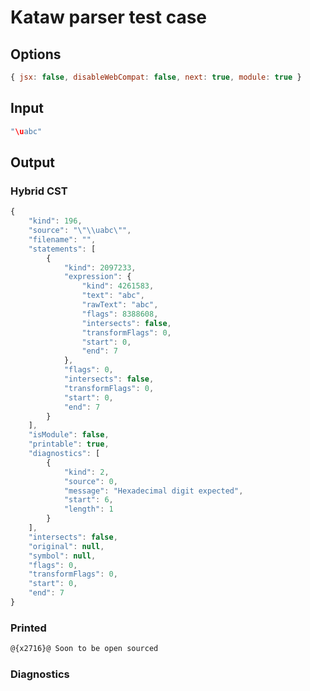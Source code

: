 # Kataw parser test case

## Options

`````js
{ jsx: false, disableWebCompat: false, next: true, module: true }
`````

## Input

`````js
"\uabc"
`````

## Output

### Hybrid CST


```javascript
{
    "kind": 196,
    "source": "\"\\uabc\"",
    "filename": "",
    "statements": [
        {
            "kind": 2097233,
            "expression": {
                "kind": 4261583,
                "text": "abc",
                "rawText": "abc",
                "flags": 8388608,
                "intersects": false,
                "transformFlags": 0,
                "start": 0,
                "end": 7
            },
            "flags": 0,
            "intersects": false,
            "transformFlags": 0,
            "start": 0,
            "end": 7
        }
    ],
    "isModule": false,
    "printable": true,
    "diagnostics": [
        {
            "kind": 2,
            "source": 0,
            "message": "Hexadecimal digit expected",
            "start": 6,
            "length": 1
        }
    ],
    "intersects": false,
    "original": null,
    "symbol": null,
    "flags": 0,
    "transformFlags": 0,
    "start": 0,
    "end": 7
}
```

  
### Printed


```javascript
@{x2716}@ Soon to be open sourced
```

  
### Diagnostics


```javascript

```

